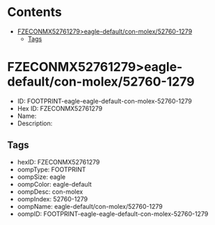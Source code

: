 



Contents
========

* [FZECONMX52761279>eagle-default/con-molex/52760-1279](#fzeconmx52761279eagle-defaultcon-molex52760-1279)
	* [Tags](#tags)

# FZECONMX52761279>eagle-default/con-molex/52760-1279

- ID: FOOTPRINT-eagle-eagle-default-con-molex-52760-1279
- Hex ID: FZECONMX52761279
- Name: 
- Description: 

## Tags

- hexID: FZECONMX52761279
- oompType: FOOTPRINT
- oompSize: eagle
- oompColor: eagle-default
- oompDesc: con-molex
- oompIndex: 52760-1279
- oompName: eagle-default/con-molex/52760-1279
- oompID: FOOTPRINT-eagle-eagle-default-con-molex-52760-1279
